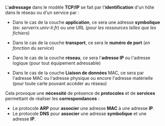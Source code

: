 L'**adressage** dans le modèle **TCP/IP** se fait par l'**identification** d'un hôte dans le réseau ou d'un service par :

- Dans le cas de la couche **application**, ce sera une adresse **symbolique** (ex: *serverrx.univ-lr.fr*) ou une URL (*pour les ressources telles que les fichiers*)
  
- Dans le cas de la couche **transport**, ce sera le **numéro de port** (*en fonction du service*)
  
- Dans le cas de la couche **réseau**, ce sera l'**adresse IP** ou l'adresse logique (pour tout équipement adressable)
  
- Dans le cas de la couche **Liaison de données** MAC, ce sera par l'adresse MAC ou l'adresse physique ou encore l'adresse matérielle (pour toute carte pouvant accéder au réseau)

Cela provoque une **nécessité** de présence de **protocoles** et de **services** permettant de réaliser les **correspondances** :

- Le protocole **ARP** pour **associer** une adresse **MAC** à une adresse **IP**.
- Le protocole **DNS** pour **associer** une adresse **symbolique** et une adresse **IP**.